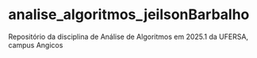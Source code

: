 # analise_algoritmos_jeilsonBarbalho
Repositório da disciplina de Análise de Algoritmos em 2025.1 da UFERSA, campus Angicos

